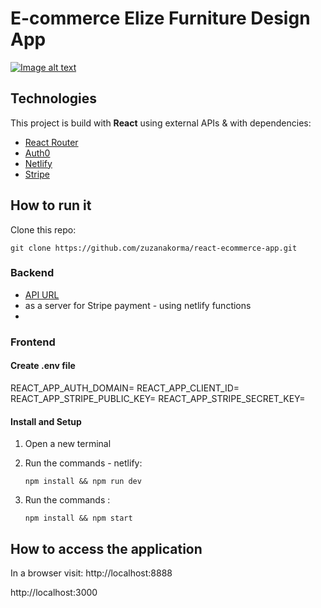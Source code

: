 # E-commerce Elize Furniture Design App

[![Image alt text](https://img.youtube.com/vi/sJW00J2S8r8/0.jpg)](https://www.youtube.com/watch?v=sJW00J2S8r8)

## Technologies

This project is build with **React** using external APIs & with dependencies:

- [React Router](https://reactrouter.com/en/main)
- [Auth0](https://auth0.com/)
- [Netlify](https://www.netlify.com/)
- [Stripe](https://stripe.com/)

## How to run it

Clone this repo:

```console
git clone https://github.com/zuzanakorma/react-ecommerce-app.git
```

### Backend

- [API URL](https://...)
- as a server for Stripe payment - using netlify functions
-

### Frontend

#### Create .env file

REACT_APP_AUTH_DOMAIN=
REACT_APP_CLIENT_ID=
REACT_APP_STRIPE_PUBLIC_KEY=
REACT_APP_STRIPE_SECRET_KEY=

#### Install and Setup

1. Open a new terminal

2. Run the commands - netlify:

   ```console
   npm install && npm run dev
   ```

3. Run the commands :

   ```console
   npm install && npm start
   ```

## How to access the application

In a browser visit:
http://localhost:8888

http://localhost:3000
